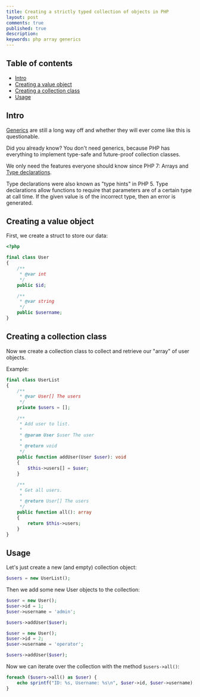 ```yaml
---
title: Creating a strictly typed collection of objects in PHP
layout: post
comments: true
published: true
description: 
keywords: php array generics
---
```


## Table of contents

* [Intro](#intro)
* [Creating a value object](#creating-a-value-object)
* [Creating a collection class](#creating-a-collection-class)
* [Usage](#usage)

## Intro </a>

[Generics](https://wiki.php.net/rfc/generic-arrays) are still a long way off and whether they will ever come like this is questionable.

Did you already know? You don't need generics, because PHP has everything to implement type-safe and future-proof collection classes.

We only need the features everyone should know since PHP 7: Arrays and [Type declarations](https://www.php.net/manual/en/functions.arguments.php#functions.arguments.type-declaration). 

Type declarations were also known as "type hints" in PHP 5. Type declarations allow functions to require that parameters are of a certain type at call time. If the given value is of the incorrect type, then an error is generated.

## Creating a value object <a name="intro">

First, we create a struct to store our data:

```php
<?php

final class User
{
    /**
     * @var int
     */
    public $id;

    /**
     * @var string
     */
    public $username;
}
```

## Creating a collection class

Now we create a collection class to collect and retrieve our "array" of user objects.

Example:

```php
final class UserList
{
    /**
     * @var User[] The users
     */
    private $users = [];

    /**
     * Add user to list.
     *
     * @param User $user The user
     *
     * @return void
     */
    public function addUser(User $user): void
    {
        $this->users[] = $user;
    }

    /**
     * Get all users.
     *
     * @return User[] The users
     */
    public function all(): array
    {
        return $this->users;
    }
}
```

## Usage

Let's just create a new (and empty) collection object:


```php
$users = new UserList();
```

Then we add some new User objects to the collection:
```php
$user = new User();
$user->id = 1;
$user->username = 'admin';

$users->addUser($user);

$user = new User();
$user->id = 2;
$user->username = 'operator';

$users->addUser($user);
```

Now we can iterate over the collection with the method `$users->all()`:

```php
foreach ($users->all() as $user) {
    echo sprintf("ID: %s, Username: %s\n", $user->id, $user->username);
}
```
